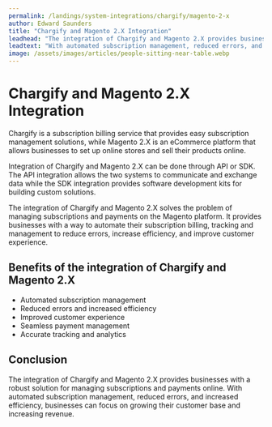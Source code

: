 ```yaml
---
permalink: /landings/system-integrations/chargify/magento-2-x
author: Edward Saunders
title: "Chargify and Magento 2.X Integration"
leadhead: "The integration of Chargify and Magento 2.X provides businesses with a robust solution for managing subscriptions and payments online"
leadtext: "With automated subscription management, reduced errors, and increased efficiency, businesses can focus on growing their customer base and increasing revenue."
image: /assets/images/articles/people-sitting-near-table.webp
---
```

<div class="arttext">	<h1>Chargify and Magento 2.X Integration</h1>
	<p>Chargify is a subscription billing service that provides easy subscription management solutions, while Magento 2.X is an eCommerce platform that allows businesses to set up online stores and sell their products online.</p>
	<p>Integration of Chargify and Magento 2.X can be done through API or SDK. The API integration allows the two systems to communicate and exchange data while the SDK integration provides software development kits for building custom solutions.</p>
	<p>The integration of Chargify and Magento 2.X solves the problem of managing subscriptions and payments on the Magento platform. It provides businesses with a way to automate their subscription billing, tracking and management to reduce errors, increase efficiency, and improve customer experience.</p>
	<h2>Benefits of the integration of Chargify and Magento 2.X</h2>
	<ul>
		<li>Automated subscription management</li>
		<li>Reduced errors and increased efficiency</li>
		<li>Improved customer experience</li>
		<li>Seamless payment management</li>
		<li>Accurate tracking and analytics</li>
	</ul>
	<h2>Conclusion</h2>
	<p>The integration of Chargify and Magento 2.X provides businesses with a robust solution for managing subscriptions and payments online. With automated subscription management, reduced errors, and increased efficiency, businesses can focus on growing their customer base and increasing revenue.</p>
</div>